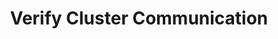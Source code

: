 ---
layout: layout.pug
navigationTitle: Verify Cluster Communication
excerpt: 
title: Verify Cluster Communication
menuWeight: 3
model: /services/elastic/data.yml
render: mustache
featureMaturity:
---